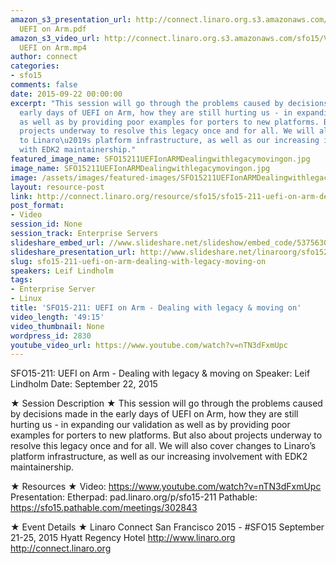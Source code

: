 ```yaml
---
amazon_s3_presentation_url: http://connect.linaro.org.s3.amazonaws.com/sfo15/Presentations/09-22-Tuesday/SFO15-211-
  UEFI on Arm.pdf
amazon_s3_video_url: http://connect.linaro.org.s3.amazonaws.com/sfo15/Videos/09-22-Tuesday/SFO15-211
  UEFI on Arm.mp4
author: connect
categories:
- sfo15
comments: false
date: 2015-09-22 00:00:00
excerpt: "This session will go through the problems caused by decisions made in the
  early days of UEFI on Arm, how they are still hurting us - in expanding our validation
  as well as by providing poor examples for porters to new platforms. But also about
  projects underway to resolve this legacy once and for all. We will also cover changes
  to Linaro\u2019s platform infrastructure, as well as our increasing involvement
  with EDK2 maintainership."
featured_image_name: SFO15211UEFIonARMDealingwithlegacymovingon.jpg
image_name: SFO15211UEFIonARMDealingwithlegacymovingon.jpg
image: /assets/images/featured-images/SFO15211UEFIonARMDealingwithlegacymovingon.jpg
layout: resource-post
link: http://connect.linaro.org/resource/sfo15/sfo15-211-uefi-on-arm-dealing-with-legacy-moving-on/
post_format:
- Video
session_id: None
session_track: Enterprise Servers
slideshare_embed_url: //www.slideshare.net/slideshow/embed_code/53756300
slideshare_presentation_url: http://www.slideshare.net/linaroorg/sfo15211-uefi-on-arm-dealing-with-legacy-moving-on
slug: sfo15-211-uefi-on-arm-dealing-with-legacy-moving-on
speakers: Leif Lindholm
tags:
- Enterprise Server
- Linux
title: 'SFO15-211: UEFI on Arm - Dealing with legacy & moving on'
video_length: '49:15'
video_thumbnail: None
wordpress_id: 2830
youtube_video_url: https://www.youtube.com/watch?v=nTN3dFxmUpc
---
```


SFO15-211: UEFI on Arm - Dealing with legacy & moving on
Speaker:  Leif Lindholm
Date: September 22, 2015

★ Session Description ★
This session will go through the problems caused by decisions made in the early days of UEFI on Arm, how they are still hurting us - in expanding our validation as well as by providing poor examples for porters to new platforms. But also about projects underway to resolve this legacy once and for all. We will also cover changes to Linaro’s platform infrastructure, as well as our increasing involvement with EDK2 maintainership.

★ Resources ★
Video: https://www.youtube.com/watch?v=nTN3dFxmUpc
Presentation:
Etherpad: pad.linaro.org/p/sfo15-211
Pathable: https://sfo15.pathable.com/meetings/302843

★ Event Details ★
Linaro Connect San Francisco 2015 - #SFO15
September 21-25, 2015
Hyatt Regency Hotel
http://www.linaro.org
http://connect.linaro.org
